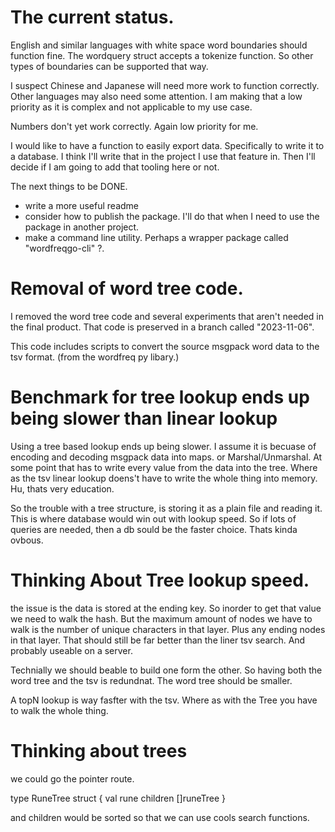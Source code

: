 

# The current status.

English and similar languages with white space word boundaries should function fine.
The wordquery struct accepts a tokenize function.
So other types of boundaries can be supported that way.

I suspect Chinese and Japanese will need more work to function correctly.
Other languages may also need some attention.
I am making that a low priority as it is complex and not applicable to my use case.

Numbers don't yet work correctly.
Again low priority for me.

I would like to have a function to easily export data.
Specifically to write it to a database.
I think I'll write that in the project I use that feature in.
Then I'll decide if I am going to add that tooling here or not.

The next things to be DONE.
- write a more useful readme
- consider how to publish the package. I'll do that when I need to use the package in another project.
- make a command line utility. Perhaps a wrapper package called "wordfreqgo-cli" ?.


# Removal of word tree code.

I removed the word tree code and several experiments that aren't needed in the final product.
That code is preserved in a branch called "2023-11-06".

This code includes scripts to convert the source msgpack word data to the tsv format. (from the wordfreq py libary.)



# Benchmark for tree lookup ends up being slower than linear lookup

Using a tree based lookup ends up being slower.
I assume it is becuase of encoding and decoding msgpack data into maps.
or Marshal/Unmarshal.
At some point that has to write every value from the data into the tree.
Where as the tsv linear lookup doens't have to write the whole thing into memory.
Hu, thats very education.

So the trouble with a tree structure, is storing it as a plain file and reading it.
This is where database would win out with lookup speed.
So if lots of queries are needed, then a db sould be the faster choice.
Thats kinda ovbous.

# Thinking About Tree lookup speed.

the issue is the data is stored at the ending key.
So inorder to get that value we need to walk the hash.
But the maximum amount of nodes we have to walk is the number of unique characters in that layer.
Plus any ending nodes in that layer.
That should still be far better than the liner tsv search.
And probably useable on a server.

Technially we should beable to build one form the other.
So having both the word tree and the tsv is redundnat.
The word tree should be smaller.

A topN lookup is way fasfter with the tsv.
Where as with the Tree you have to walk the whole thing.

# Thinking about trees

we could go the pointer route.

type RuneTree struct {
    val rune
    children []runeTree
}

and children would be sorted so that we can use cools search functions.


